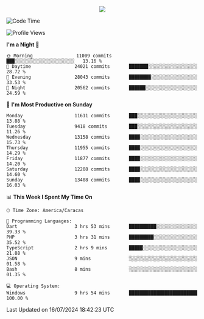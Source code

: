 <p align="center">
  <a href="http://www.github.com/thevacs">
    <img src="https://github-readme-streak-stats.herokuapp.com/?user=thevacs&stroke=ffffff&background=1c1917&ring=0891b2&fire=0891b2&currStreakNum=ffffff&currStreakLabel=0891b2&sideNums=ffffff&sideLabels=ffffff&dates=ffffff&hide_border=true" />
  </a>
</p>

<!--START_SECTION:waka-->
![Code Time](http://img.shields.io/badge/Code%20Time-2%2C607%20hrs%207%20mins-blue)

![Profile Views](http://img.shields.io/badge/Profile%20Views-9-blue)

**I'm a Night 🦉** 

```text
🌞 Morning                11009 commits       ███░░░░░░░░░░░░░░░░░░░░░░   13.16 % 
🌆 Daytime                24021 commits       ███████░░░░░░░░░░░░░░░░░░   28.72 % 
🌃 Evening                28043 commits       ████████░░░░░░░░░░░░░░░░░   33.53 % 
🌙 Night                  20562 commits       ██████░░░░░░░░░░░░░░░░░░░   24.59 % 
```
📅 **I'm Most Productive on Sunday** 

```text
Monday                   11611 commits       ███░░░░░░░░░░░░░░░░░░░░░░   13.88 % 
Tuesday                  9418 commits        ███░░░░░░░░░░░░░░░░░░░░░░   11.26 % 
Wednesday                13158 commits       ████░░░░░░░░░░░░░░░░░░░░░   15.73 % 
Thursday                 11955 commits       ████░░░░░░░░░░░░░░░░░░░░░   14.29 % 
Friday                   11877 commits       ████░░░░░░░░░░░░░░░░░░░░░   14.20 % 
Saturday                 12208 commits       ████░░░░░░░░░░░░░░░░░░░░░   14.60 % 
Sunday                   13408 commits       ████░░░░░░░░░░░░░░░░░░░░░   16.03 % 
```


📊 **This Week I Spent My Time On** 

```text
🕑︎ Time Zone: America/Caracas

💬 Programming Languages: 
Dart                     3 hrs 53 mins       ██████████░░░░░░░░░░░░░░░   39.33 % 
PHP                      3 hrs 31 mins       █████████░░░░░░░░░░░░░░░░   35.52 % 
TypeScript               2 hrs 9 mins        █████░░░░░░░░░░░░░░░░░░░░   21.88 % 
JSON                     9 mins              ░░░░░░░░░░░░░░░░░░░░░░░░░   01.58 % 
Bash                     8 mins              ░░░░░░░░░░░░░░░░░░░░░░░░░   01.35 % 

💻 Operating System: 
Windows                  9 hrs 54 mins       █████████████████████████   100.00 % 
```


 Last Updated on 16/07/2024 18:42:23 UTC
<!--END_SECTION:waka-->

